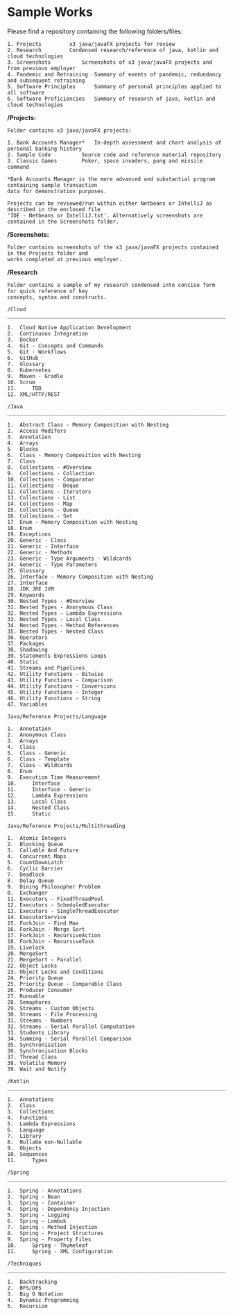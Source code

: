 <h1>Sample Works</h1>

Please find a repository containing the following folders/files:

	1. Projects			x3 java/javaFX projects for review
	2. Research			Condensed research/reference of java, kotlin and cloud technologies
	3. Screenshots			Screenshots of x3 java/javaFX projects and from previous employer
	4. Pandemic and Retraining	Summary of events of pandemic, redundancy and subsequent retraining
	5. Software Principles		Summary of personal principles applied to all software
	6. Software Proficiencies	Summary of research of java, kotlin and cloud technologies

**/Projects:**

	Folder contains x3 java/javaFX projects:

	1. Bank Accounts Manager*	In-depth assessment and chart analysis of personal banking history
	2. Sample Code			Source code and reference material repository
	3. Classic Games		Poker, space invaders, pong and missile command
	
	*Bank Accounts Manager is the more advanced and substantial program containing sample transaction
	data for demonstration purposes.

	Projects can be reviewed/run within either Netbeans or IntelliJ as described in the enclosed file
	'IDE - Netbeans or IntelliJ.txt'. Alternatively screenshots are contained in the Screenshots folder.

**/Screenshots:**

	Folder contains screenshots of the x3 java/javaFX projects contained in the Projects folder and
	works completed at previous employer.

**/Research**

	Folder contains a sample of my research condensed into concise form for quick reference of key
	concepts, syntax and constructs.

	/Cloud
	____________________________________________________________________________________________________

	1.	Cloud Native Application Development
	2. 	Continuous Integration
	3.	Docker
	4.	Git - Concepts and Commands
	5.	Git - Workflows
	6. 	GitHub
	7.	Glossary
	8.	Kubernetes
	9.	Maven - Gradle
	10.	Scrum
	11. 	TDD	
	12.	XML/HTTP/REST

	/Java
	____________________________________________________________________________________________________

	1. 	Abstract Class - Memory Composition with Nesting
	2.	Access Modifers
	3.	Annotation
	4.	Arrays
	5	Blocks
	6.	Class - Memory Composition with Nesting
	7.	Class
	8.	Collections - #Overview
	9.	Collections - Collection
	10.	Collections - Comparator
	11.	Collections - Deque
	12.	Collections - Iterators
	13.	Collections - List
	14.	Collections - Map
	15.	Collections - Queue
	16.	Collections - Set
	17	Enum - Memory Composition with Nesting
	18.	Enum
	19.	Exceptions
	20.	Generic - Class
	21.	Generic - Interface
	22.	Generic - Methods
	23.	Generic - Type Arguments - Wildcards
	24.	Generic - Type Parameters
	25.	Glossary
	26.	Interface - Memory Composition with Nesting
	27.	Interface
	28.	JDK JRE JVM
	29.	Keywords
	30.	Nested Types - #Overview
	31.	Nested Types - Anonymous Class
	32.	Nested Types - Lambda Expressions
	33.	Nested Types - Local Class
	34.	Nested Types - Method References
	35.	Nested Types - Nested Class
	36.	Operators
	37.	Packages
	38.	Shadowing
	39.	Statements Expressions Loops
	40.	Static
	41.	Streams and Pipelines
	42.	Utility Functions - Bitwise
	43.	Utility Functions - Comparison
	44.	Utility Functions - Conversions
	45.	Utility Functions - Integer
	46.	Utility Functions - String
	47.	Variables

	Java/Reference Projects/Language

	1. 	Annotation
	2. 	Anonymous Class
	3. 	Arrays
	4. 	Class
	5. 	Class - Generic
	6. 	Class - Template
	7. 	Class - Wildcards
	8. 	Enum
	9. 	Execution Time Measurement
	10. 	Interface
	11. 	Interface - Generic
	12. 	Lambda Expressions
	13. 	Local Class
	14. 	Nested Class
	15. 	Static

	Java/Reference Projects/Multithreading

	1.	Atomic Integers
	2.	Blocking Queue
	3.	Callable And Future
	4.	Concurrent Maps
	5.	CountDownLatch
	6.	Cyclic Barrier
	7.	Deadlock
	8.	Delay Queue
	9.	Dining Philosopher Problem
	0.	Exchanger
	11.	Executors - FixedThreadPool
	12.	Executors - ScheduledExecutor
	13.	Executors - SingleThreadExecutor
	14.	ExecutorService
	15.	ForkJoin - Find Max
	16.	ForkJoin - Merge Sort
	17.	ForkJoin - RecursiveAction
	18.	ForkJoin - RecursiveTask
	19.	Livelock
	20.	MergeSort
	21.	MergeSort - Parallel
	22.	Object Locks
	23.	Object Locks and Conditions
	24.	Priority Queue
	25.	Priority Queue - Comparable Class
	26.	Producer Consumer
	27.	Runnable
	28.	Semaphores
	29.	Streams - Custom Objects
	30.	Streams - File Processing
	31.	Streams - Numbers
	32.	Streams - Serial Parallel Computation
	33.	Students Library
	34.	Summing - Serial Parallel Comparison
	35.	Synchronisation
	36.	Synchronisation Blocks
	37.	Thread Class
	38.	Volatile Memory
	39.	Wait and Notify

	/Kotlin
	____________________________________________________________________________________________________

	1. 	Annotations
	2.	Class
	3. 	Collections
	4.	Functions
	5. 	Lambda Expressions
	6.	Language
	7. 	Library
	8.	Nullabe non-Nullable
	9. 	Objects
	10.	Sequences
	11. 	Types

	/Spring
	____________________________________________________________________________________________________

	1. 	Spring - Annotations
	2.	Spring - Bean
	3.	Spring - Container
	4. 	Spring - Dependency Injection
	5. 	Spring - Logging
	6.	Spring - Lombok
	7. 	Spring - Method Injection
	8.	Spring - Project Structures
	9. 	Spring - Property Files
	10. 	Spring - Thymeleaf
	11. 	Spring - XML Configuration

	/Techniques
	____________________________________________________________________________________________________

	1. 	Backtracking
	2.	BFS/DFS
	3. 	Big O Notation
	4.	Dynamic Programming
	5.	Recursion
